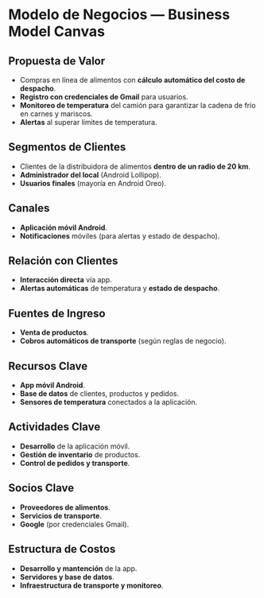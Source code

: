 # Modelo de Negocios — Business Model Canvas

## Propuesta de Valor
- Compras en línea de alimentos con **cálculo automático del costo de despacho**.
- **Registro con credenciales de Gmail** para usuarios.
- **Monitoreo de temperatura** del camión para garantizar la cadena de frío en carnes y mariscos.
- **Alertas** al superar límites de temperatura.

## Segmentos de Clientes
- Clientes de la distribuidora de alimentos **dentro de un radio de 20 km**.
- **Administrador del local** (Android Lollipop).
- **Usuarios finales** (mayoría en Android Oreo).

## Canales
- **Aplicación móvil Android**.
- **Notificaciones** móviles (para alertas y estado de despacho).

## Relación con Clientes
- **Interacción directa** vía app.
- **Alertas automáticas** de temperatura y **estado de despacho**.

## Fuentes de Ingreso
- **Venta de productos**.
- **Cobros automáticos de transporte** (según reglas de negocio).

## Recursos Clave
- **App móvil Android**.
- **Base de datos** de clientes, productos y pedidos.
- **Sensores de temperatura** conectados a la aplicación.

## Actividades Clave
- **Desarrollo** de la aplicación móvil.
- **Gestión de inventario** de productos.
- **Control de pedidos y transporte**.

## Socios Clave
- **Proveedores de alimentos**.
- **Servicios de transporte**.
- **Google** (por credenciales Gmail).

## Estructura de Costos
- **Desarrollo y mantención** de la app.
- **Servidores y base de datos**.
- **Infraestructura de transporte y monitoreo**.
